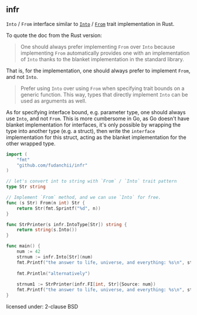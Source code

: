 infr
---

`Into` / `From` interface similar to [`Into`](https://doc.rust-lang.org/std/convert/trait.Into.html) / [`From`](https://doc.rust-lang.org/std/convert/trait.From.html) trait implementation in Rust.

To quote the doc from the Rust version:

> One should always prefer implementing `From` over `Into` because implementing `From` automatically provides one with an implementation of `Into` thanks to the blanket implementation in the standard library.

That is, for the implementation, one should always prefer to implement `From`, and not `Into`.

> Prefer using `Into` over using `From` when specifying trait bounds on a generic function. This way, types that directly implement `Into` can be used as arguments as well.

As for specifying interface bound, e.g. parameter type, one should always use `Into`, and not `From`.
This is more cumbersome in Go, as Go doesn't have blanket implementation for interfaces, it's only possible by wrapping the type into another type (e.g. a struct), then write the `interface` implementation for this struct, acting as the blanket implementation for the other wrapped type.  

```go
import (
    "fmt"
    "github.com/fudanchii/infr"
)

// let's convert int to string with `From` / `Into` trait pattern
type Str string

// Implement `From` method, and we can use `Into` for free.
func (s Str) From(n int) Str {
    return Str(fmt.Sprintf("%d", n))
}

func StrPrinter(s infr.IntoType[Str]) string {
    return string(s.Into())
}

func main() {
    num := 42
    strnum := infr.Into[Str](num)
    fmt.Printf("the answer to life, universe, and everything: %s\n", strnum)
    
    fmt.Println("alternatively")
    
    strnum1 := StrPrinter(infr.FI[int, Str]{Source: num})
    fmt.Printf("the answer to life, universe, and everything: %s\n", strnum1)
}
```

licensed under: 2-clause BSD
